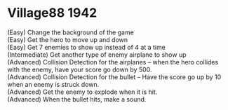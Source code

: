 # Village88 1942

(Easy) Change the background of the game <br>
(Easy) Get the hero to move up and down <br>
(Easy) Get 7 enemies to show up instead of 4 at a time <br>
(Intermediate) Get another type of enemy airplane to show up <br>
(Advanced) Collision Detection for the airplanes – when the hero collides with the enemy, have your score go down by 500. <br>
(Advanced) Collision Detection for the bullet – Have the score go up by 10 when an enemy is struck down. <br>
(Advanced) Get the enemy to explode when it is hit. <br>
(Advanced) When the bullet hits, make a sound. <br>
